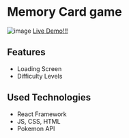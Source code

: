 # Memory Card game 

![image](https://github.com/whuang1101/PokeMemory/assets/91977590/8de9bd6d-3421-4c4a-8602-2e50f97152b8)
[Live Demo!!!](https://radiant-custard-8ef4fb.netlify.app/)

## Features
- Loading Screen
- Difficulty Levels

## Used Technologies
- React Framework
- JS, CSS, HTML
- Pokemon API
